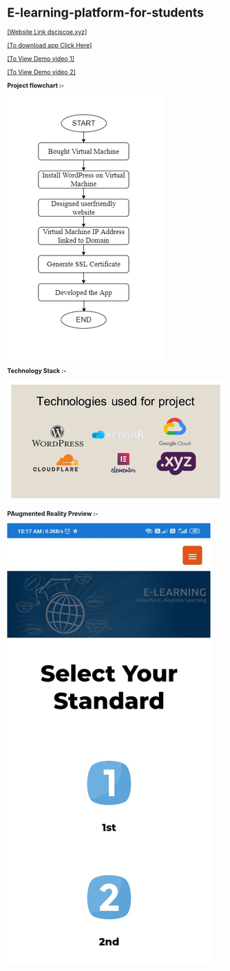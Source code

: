 # E-learning-platform-for-students

[[Website Link dscjscoe.xyz]](https://dscjscoe.xyz)       

[[To download app Click Here]](https://drive.google.com/file/d/1M3l5dGAA-wxRcWd4fIKTatV3ddgDRPzh/view?usp=sharing)       

[[To View Demo video 1]](https://youtu.be/5BQcimuhSCw)       

[[To View Demo video 2]](https://youtu.be/gCuvf4y1YFo)       


**Project flowchart :-**


![image](https://github.com/sanket9006/E-learning-platform-for-students/blob/master/Development%20Flowchart.png)



**Technology Stack :-**



![image](https://github.com/sanket9006/E-learning-platform-for-students/blob/master/Tech%20Stack.jpg)


**PAugmented Reality Preview :-**



![image](https://github.com/sanket9006/E-learning-platform-for-students/blob/master/WhatsApp%20Image%202020-07-10%20at%2010.17.27%20AM.jpeg)

